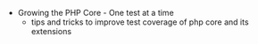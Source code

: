 - Growing the PHP Core - One test at a time
    - tips and tricks to improve test coverage of php core and its extensions